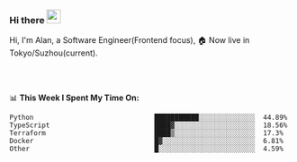 ### Hi there <img src="https://media.giphy.com/media/hvRJCLFzcasrR4ia7z/giphy.gif" width="25px">

<!-- ![visitors](https://visitor-badge.glitch.me/badge?page_id=dislfyer.dislfyer) -->

Hi, I'm Alan, a Software Engineer(Frontend focus), 🏠 Now live in Tokyo/Suzhou(current).

<br/>
<br/>

📊 **This Week I Spent My Time On:**


<!--START_SECTION:waka-->

```text
Python                              ███████████░░░░░░░░░░░░░░  44.89%
TypeScript                          ████▓░░░░░░░░░░░░░░░░░░░░  18.56%
Terraform                           ████▒░░░░░░░░░░░░░░░░░░░░  17.3%
Docker                              █▓░░░░░░░░░░░░░░░░░░░░░░░  6.81%
Other                               █░░░░░░░░░░░░░░░░░░░░░░░░  4.59%
```

<!--END_SECTION:waka-->

<!--
**About Me:**
 -->
